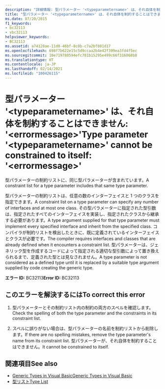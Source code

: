 ```yaml
---
description: "詳細情報: 型パラメーター '<typeparametername>' は、それ自体を制約することはできません: '<errormessage>'"
title: "型パラメーター '<typeparametername>' は、それ自体を制約することはできません: '<errormessage>'"
ms.date: 07/20/2015
f1_keywords:
- bc32113
- vbc32113
helpviewer_keywords:
- BC32113
ms.assetid: a74128ae-11d0-46bf-8c0b-c7a2bf881d17
ms.openlocfilehash: 698f7b622e15c5d9ccaa2b4e42f399ea3fd4f5ec
ms.sourcegitcommit: 10e719780594efc781b15295e499c66f316068b8
ms.translationtype: HT
ms.contentlocale: ja-JP
ms.lasthandoff: 02/14/2021
ms.locfileid: "100426115"
---
```

# <a name="type-parameter-typeparametername-cannot-be-constrained-to-itself-errormessage"></a><span data-ttu-id="4aedb-103">型パラメーター '\<typeparametername>' は、それ自体を制約することはできません: '\<errormessage>'</span><span class="sxs-lookup"><span data-stu-id="4aedb-103">Type parameter '\<typeparametername>' cannot be constrained to itself: '\<errormessage>'</span></span>

<span data-ttu-id="4aedb-104">型パラメーターの制約リストに、同じ型パラメーターが含まれています。</span><span class="sxs-lookup"><span data-stu-id="4aedb-104">A constraint list for a type parameter includes that same type parameter.</span></span>  
  
 <span data-ttu-id="4aedb-105">型パラメーターの制約リストは、任意の数のインターフェイスと 1 つのクラスを指定できます。</span><span class="sxs-lookup"><span data-stu-id="4aedb-105">A constraint list on a type parameter can specify any number of interfaces and at most one class.</span></span> <span data-ttu-id="4aedb-106">その型パラメーターに指定された型引数は、指定されたすべてのインターフェイスを実装し、指定されたクラスから継承する必要があります。</span><span class="sxs-lookup"><span data-stu-id="4aedb-106">A type argument supplied for that type parameter must implement every specified interface and inherit from the specified class.</span></span> <span data-ttu-id="4aedb-107">コンパイラが制約リストを検出したときに、既に定義されているインターフェイスとクラスが必要です。</span><span class="sxs-lookup"><span data-stu-id="4aedb-107">The compiler requires interfaces and classes that are already defined when it encounters a constraint list.</span></span> <span data-ttu-id="4aedb-108">型パラメーターは、ジェネリック型を作成するコードによって指定される適切な型引数によって置き換えられるまで、定義された型とは見なされません。</span><span class="sxs-lookup"><span data-stu-id="4aedb-108">A type parameter is not considered as a defined type until it is replaced by a suitable type argument supplied by code creating the generic type.</span></span>  
  
 <span data-ttu-id="4aedb-109">**エラー ID:** BC32113</span><span class="sxs-lookup"><span data-stu-id="4aedb-109">**Error ID:** BC32113</span></span>  
  
## <a name="to-correct-this-error"></a><span data-ttu-id="4aedb-110">このエラーを解決するには</span><span class="sxs-lookup"><span data-stu-id="4aedb-110">To correct this error</span></span>  
  
1. <span data-ttu-id="4aedb-111">型パラメーターとその制約リスト内の制約の両方のスペルを確認します。</span><span class="sxs-lookup"><span data-stu-id="4aedb-111">Check the spelling of both the type parameter and the constraints in its constraint list.</span></span>  
  
2. <span data-ttu-id="4aedb-112">スペルに誤りがない場合は、型パラメーターの名前を制約リストから削除します。</span><span class="sxs-lookup"><span data-stu-id="4aedb-112">If there are no spelling mistakes, remove the type parameter's name from its constraint list.</span></span> <span data-ttu-id="4aedb-113">型パラメーターが、それ自体を制約することはできません。</span><span class="sxs-lookup"><span data-stu-id="4aedb-113">It cannot be constrained to itself.</span></span>  
  
## <a name="see-also"></a><span data-ttu-id="4aedb-114">関連項目</span><span class="sxs-lookup"><span data-stu-id="4aedb-114">See also</span></span>

- [<span data-ttu-id="4aedb-115">Generic Types in Visual Basic</span><span class="sxs-lookup"><span data-stu-id="4aedb-115">Generic Types in Visual Basic</span></span>](../programming-guide/language-features/data-types/generic-types.md)
- [<span data-ttu-id="4aedb-116">型リスト</span><span class="sxs-lookup"><span data-stu-id="4aedb-116">Type List</span></span>](../language-reference/statements/type-list.md)
